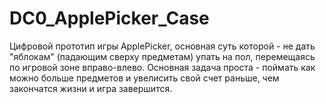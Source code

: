 # DC0_ApplePicker_Case
Цифровой прототип игры ApplePicker,  основная суть которой - не дать "яблокам" (падающим сверху предметам) упать на пол, перемещаясь по игровой зоне вправо-влево.  Основная задача проста - поймать как можно больше предметов и увелисить свой счет раньше, чем закончатся жизни и игра завершится.
